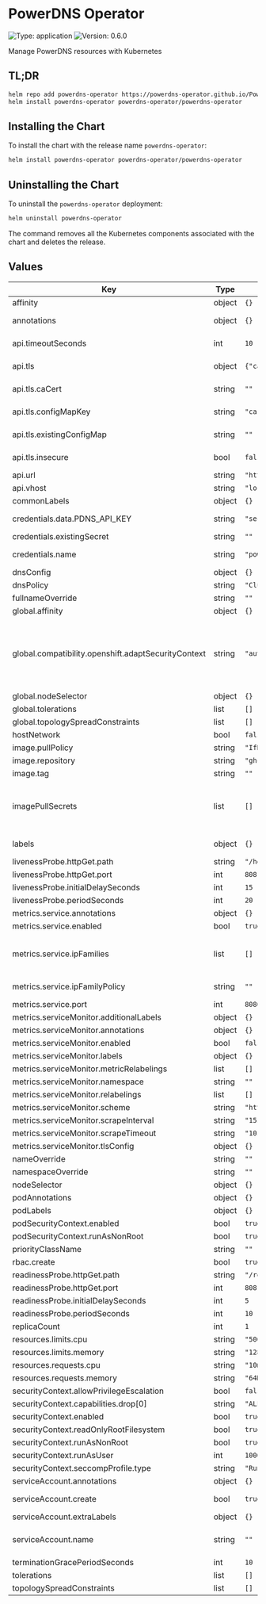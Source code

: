 # PowerDNS Operator

[//]: # (README.md generated by gotmpl. DO NOT EDIT.)

![Type: application](https://img.shields.io/badge/Type-application-informational?style=flat-square) ![Version: 0.6.0](https://img.shields.io/badge/Version-0.6.0-informational?style=flat-square)

Manage PowerDNS resources with Kubernetes

## TL;DR
```bash
helm repo add powerdns-operator https://powerdns-operator.github.io/PowerDNS-Operator-helm-chart
helm install powerdns-operator powerdns-operator/powerdns-operator
```

## Installing the Chart
To install the chart with the release name `powerdns-operator`:
```bash
helm install powerdns-operator powerdns-operator/powerdns-operator
```

## Uninstalling the Chart
To uninstall the `powerdns-operator` deployment:
```bash
helm uninstall powerdns-operator
```
The command removes all the Kubernetes components associated with the chart and deletes the release.

## Values

| Key | Type | Default | Description |
|-----|------|---------|-------------|
| affinity | object | `{}` |  |
| annotations | object | `{}` | Annotations to add to the controller deployment. |
| api.timeoutSeconds | int | `10` | Specifies timeout to connect to PowerDNS (in seconds) |
| api.tls | object | `{"caCert":"","configMapKey":"ca.crt","existingConfigMap":"","insecure":false}` | Custom CA certificate for validating HTTPS connections to the PowerDNS API (optional) |
| api.tls.caCert | string | `""` | CA certificate content (only used if existingConfigMap is empty) |
| api.tls.configMapKey | string | `"ca.crt"` | ConfigMap key containing the CA certificate (default: ca.crt) |
| api.tls.existingConfigMap | string | `""` | Name of existing ConfigMap containing the CA certificate |
| api.tls.insecure | bool | `false` | Skip PowerDNS API TLS certificate verification |
| api.url | string | `"https://powerdns.example.local:8081"` | Specifies the PowerDNS API URL |
| api.vhost | string | `"localhost"` | Specifies the PowerDNS VHOST |
| commonLabels | object | `{}` |  |
| credentials.data.PDNS_API_KEY | string | `"secret"` | Specifies the PowerDNS API key used to authenticate |
| credentials.existingSecret | string | `""` | Specifies whether to use an existing secret. |
| credentials.name | string | `"powerdns-api-credentials"` | Specifies the secret name to create if `existingSecret` is empty. |
| dnsConfig | object | `{}` | Specifies `dnsOptions` to deployment |
| dnsPolicy | string | `"ClusterFirst"` | Specifies `dnsPolicy` to deployment |
| fullnameOverride | string | `""` |  |
| global.affinity | object | `{}` |  |
| global.compatibility.openshift.adaptSecurityContext | string | `"auto"` | Manages the securityContext properties to make them compatible with OpenShift. Possible values: auto - Apply configurations if it is detected that OpenShift is the target platform. force - Always apply configurations. disabled - No modification applied. |
| global.nodeSelector | object | `{}` |  |
| global.tolerations | list | `[]` |  |
| global.topologySpreadConstraints | list | `[]` |  |
| hostNetwork | bool | `false` | Run the controller on the host network |
| image.pullPolicy | string | `"IfNotPresent"` |  |
| image.repository | string | `"ghcr.io/powerdns-operator/powerdns-operator"` |  |
| image.tag | string | `""` |  |
| imagePullSecrets | list | `[]` | Optional array of imagePullSecrets containing private registry credentials # Ref: https://kubernetes.io/docs/tasks/configure-pod-container/pull-image-private-registry/ |
| labels | object | `{}` | Extra Labels to add to the controller deployment. |
| livenessProbe.httpGet.path | string | `"/healthz"` |  |
| livenessProbe.httpGet.port | int | `8081` |  |
| livenessProbe.initialDelaySeconds | int | `15` |  |
| livenessProbe.periodSeconds | int | `20` |  |
| metrics.service.annotations | object | `{}` |  |
| metrics.service.enabled | bool | `true` |  |
| metrics.service.ipFamilies | list | `[]` | Sets the families that should be supported and the order in which they should be applied to ClusterIP as well. Can be IPv4 and/or IPv6. |
| metrics.service.ipFamilyPolicy | string | `""` | Set the ip family policy to configure dual-stack see [Configure dual-stack](https://kubernetes.io/docs/concepts/services-networking/dual-stack/#services) |
| metrics.service.port | int | `8080` |  |
| metrics.serviceMonitor.additionalLabels | object | `{}` |  |
| metrics.serviceMonitor.annotations | object | `{}` |  |
| metrics.serviceMonitor.enabled | bool | `false` |  |
| metrics.serviceMonitor.labels | object | `{}` |  |
| metrics.serviceMonitor.metricRelabelings | list | `[]` |  |
| metrics.serviceMonitor.namespace | string | `""` |  |
| metrics.serviceMonitor.relabelings | list | `[]` |  |
| metrics.serviceMonitor.scheme | string | `"http"` |  |
| metrics.serviceMonitor.scrapeInterval | string | `"15s"` |  |
| metrics.serviceMonitor.scrapeTimeout | string | `"10s"` |  |
| metrics.serviceMonitor.tlsConfig | object | `{}` |  |
| nameOverride | string | `""` |  |
| namespaceOverride | string | `""` |  |
| nodeSelector | object | `{}` |  |
| podAnnotations | object | `{}` | Extra annotations to add to the pod. |
| podLabels | object | `{}` | Extra labels to add to the pod. |
| podSecurityContext.enabled | bool | `true` |  |
| podSecurityContext.runAsNonRoot | bool | `true` |  |
| priorityClassName | string | `""` | Pod priority class name. |
| rbac.create | bool | `true` |  |
| readinessProbe.httpGet.path | string | `"/readyz"` |  |
| readinessProbe.httpGet.port | int | `8081` |  |
| readinessProbe.initialDelaySeconds | int | `5` |  |
| readinessProbe.periodSeconds | int | `10` |  |
| replicaCount | int | `1` | We do not support more than 1 replica |
| resources.limits.cpu | string | `"500m"` |  |
| resources.limits.memory | string | `"128Mi"` |  |
| resources.requests.cpu | string | `"10m"` |  |
| resources.requests.memory | string | `"64Mi"` |  |
| securityContext.allowPrivilegeEscalation | bool | `false` |  |
| securityContext.capabilities.drop[0] | string | `"ALL"` |  |
| securityContext.enabled | bool | `true` |  |
| securityContext.readOnlyRootFilesystem | bool | `true` |  |
| securityContext.runAsNonRoot | bool | `true` |  |
| securityContext.runAsUser | int | `1000` |  |
| securityContext.seccompProfile.type | string | `"RuntimeDefault"` |  |
| serviceAccount.annotations | object | `{}` | Annotations to add to the service account. |
| serviceAccount.create | bool | `true` | Specifies whether a service account should be created. |
| serviceAccount.extraLabels | object | `{}` | Extra Labels to add to the service account. |
| serviceAccount.name | string | `""` | The name of the service account to use. If not set and create is true, a name is generated using the fullname template. |
| terminationGracePeriodSeconds | int | `10` |  |
| tolerations | list | `[]` |  |
| topologySpreadConstraints | list | `[]` |  |